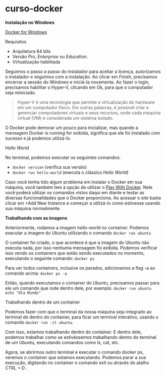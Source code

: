 # curso-docker

**Instalação no Windows**

[Docker for Windows](https://hub.docker.com/editions/community/docker-ce-desktop-windows)

Requisitos
- Arquitetura 64 bits
- Versão *Pro*, *Enterprise* ou *Education*.
- Virtualização habilitada

Seguimos o passo a passo do instalador para aceitar a licença, autorizamos o instalador e seguimos com a instalação. Ao clicar em *Finish*, precisamos encerrar a sessão do Windows e iniciá-la novamente. Ao fazer o login, precisamos habilitar o Hyper-V, clicando em Ok, para que o computador seja reiniciado.

> Hyper-V é uma tecnologia que permite a virtualização do hardware em um computador físico. Em outras palavras, é possível criar e gerenciar computadores virtuais e seus recursos, onde cada máquina virtual (VM) é considerada um sistema isolado.

O Docker pode demorar um pouco para inicializar, mas quando a mensagem Docker *is running* for exibida, significa que ele foi instalado com sucesso e já podemos utilizá-lo.

*Hello World*

No terminal, podemos executar os seguintes comandos:
- `docker version` (verifica sua versão)
- `docker run hello-world` (executa o clássico *Hello World*)

Caso você tenha tido algum problema em instalar o Docker em sua máquina, você também tem a opção de utilizar o [Play With Docker](https://labs.play-with-docker.com/). Nele você poderá utilizar os comandos vistos daqui em diante e testar as diversas funcionalidades que o Docker proporciona. Ao acessar o site basta clicar em +Add New Instance e começar a utilizá-lo como estivesse usando sua máquina normalmente.

**Trabalhando com as imagens**

Anteriormente, rodamos a imagem *hello-world* no container. 
Podemos executar a imagem do Ubuntu utilizando o comando `docker run ubuntu`

O container foi criado, o que acontece é que a imagem do Ubuntu não executa nada, por isso nenhuma mensagem foi exibida.
Podemos verificar isso vendo os containers que estão sendo executados no momento, executando o seguinte comando: `docker ps`

Para ver todos containers, inclusive os parados, adicionamos a flag -a ao comando acima: `docker ps -a`

Então, quando executamos o container do Ubuntu, precisamos passar para ele um comando que rode dentro dele, por exemplo:
`docker run ubuntu echo "Ola Mundo"`

Trabalhando dentro de um container

Podemos fazer com que o terminal da nossa máquina seja integrado ao terminal de dentro do container, para ficar um terminal interativo, usando o comando `docker run -it ubuntu`.

Com isso, estamos trabalhando dentro do container. E dentro dele, podemos trabalhar como se estivéssemos trabalhando dentro do terminal de um Ubuntu, executando comandos como ls, cat, etc.

Agora, se abrirmos outro terminal e executar o comando docker ps, veremos o container que estamos executando. Podemos parar a sua execução, digitando no container o comando exit ou através do atalho CTRL + D .

